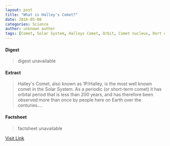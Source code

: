 ```yaml
---
layout: post
title: "What is Halley's Comet?"
date: 2016-05-08
categories: Science
author: unknown author
tags: [Comet, Solar System, Halleys Comet, Orbit, Comet nucleus, Oort cloud, Sun, Astronomy, Comet tail, Physical sciences, Outer space, Planetary science, Bodies of the Solar System, Local Interstellar Cloud, Space science, Astronomical objects]
---
```



#### Digest
>digest unavailable

#### Extract
>Halley's Comet, also known as 1P/Halley, is the most well known comet in the Solar System. As a periodic (or short-term comet) it has orbital period that is less than 200 years, and has therefore been observed more than once by people here on Earth over the centuries....

#### Factsheet
>factsheet unavailable

[Visit Link](http://phys.org/news353579451.html)



